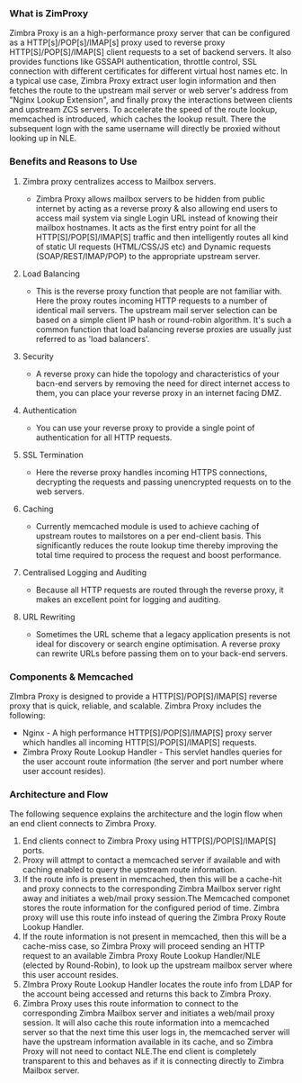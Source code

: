 ### What is ZimProxy
Zimbra Proxy is an a high-performance proxy server that can be configured as a
HTTP[s]/POP[s]/IMAP[s] proxy used to reverse proxy HTTP[S]/POP[S]/IMAP[S]
client requests to a set of backend servers. It also provides functions like
GSSAPI authentication, throttle control, SSL connection with different
certificates for different virtual host names etc. In a typical use case,
Zimbra Proxy extract user login information and then fetches the route to the
upstream mail server or web server's address from "Nginx Lookup Extension", and
finally proxy the interactions between clients and upstream ZCS servers. To
accelerate the speed of the route lookup, memcached is introduced, which caches
the lookup result. There the subsequent logn with the same username will
directly be proxied without looking up in NLE.

### Benefits and Reasons to Use
1. Zimbra proxy centralizes access to Mailbox servers.
   * Zimbra Proxy allows mailbox servers to be hidden from public internet by
     acting as a reverse proxy & also allowing end users to access mail system
via single Login URL instead of knowing their mailbox hostnames. It acts as the
first entry point for all the HTTP[S]/POP[S]/IMAP[S] traffic and then
intelligently routes all kind of static UI requests (HTML/CSS/JS etc) and
Dynamic requests (SOAP/REST/IMAP/POP) to the appropriate upstream server.

2. Load Balancing
   * This is the reverse proxy function that people are not familiar with. Here
     the proxy routes incoming HTTP requests to a number of identical mail
servers. The upstream mail server selection can be based on a simple client IP
hash or round-robin algorithm. It's such a common function that load balancing
reverse proxies are usually just referred to as 'load balancers'.

3. Security
   * A reverse proxy can hide the topology and characteristics of your bacn-end
     servers by removing the need for direct internet access to them, you can
place your reverse proxy in an internet facing DMZ.

4. Authentication
   * You can use your reverse proxy to provide a single point of authentication
     for all HTTP requests.

5. SSL Termination
   * Here the reverse proxy handles incoming HTTPS connections, decrypting the
     requests and passing unencrypted requests on to the web servers.

6. Caching
   * Currently memcached module is used to achieve caching of upstream routes
     to mailstores on a per end-client basis. This significantly reduces the
route lookup time thereby improving the total time required to process the
request and boost performance.

7. Centralised Logging and Auditing
   * Because all HTTP requests are routed through the reverse proxy, it makes
     an excellent point for logging and auditing.

8. URL Rewriting
   * Sometimes the URL scheme that a legacy application presents is not ideal
     for discovery or search engine optimisation. A reverse proxy can rewrite
URLs before passing them on to your back-end servers.

### Components & Memcached
ZImbra Proxy is designed to provide a HTTP[S]/POP[S]/IMAP[S] reverse proxy that
is quick, reliable, and scalable. Zimbra Proxy includes the following:
* Nginx - A high performance HTTP[S]/POP[S]/IMAP[S] proxy server which handles
  all incoming HTTP[S]/POP[S]/IMAP[S] requests.
* Zimbra Proxy Route Lookup Handler - This servlet handles queries for the user
  account route information (the server and port number where user account
resides).

### Architecture and Flow
The following sequence explains the architecture and the login flow when an end
client connects to Zimbra Proxy.
1. End clients connect to Zimbra Proxy using HTTP[S]/POP[S]/IMAP[S] ports.
2. Proxy will attmpt to contact a memcached server if available and with
   caching enabled to query the upstream route information.
3. If the route info is present in memcached, then this will be a cache-hit and
   proxy connects to the corresponding Zimbra Mailbox server right away and
initiates a web/mail proxy session.The Memcached componet stores the route
information for the configured period of time. Zimbra proxy will use this route
info instead of quering the Zimbra Proxy Route Lookup Handler.
4. If the route information is not present in memcached, then this will be a
   cache-miss case, so Zimbra Proxy will proceed sending an HTTP request to an
available Zimbra Proxy Route Lookup Handler/NLE (elected by Round-Robin), to
look up the upstream mailbox server where this user account resides.
5. ZImbra Proxy Route Lookup Handler locates the route info from LDAP for the
   account being accessed and returns this back to Zimbra Proxy.
6. Zimbra Proxy uses this route information to connect to the corresponding
   Zimbra Mailbox server and initiates a web/mail proxy session. It will also
cache this route information into a memcached server so that the next time this
user logs in, the memcached server will have the upstream information available
in its cache, and so Zimbra Proxy will not need to contact NLE.The end client
is completely transparent to this and behaves as if it is connecting directly
to Zimbra Mailbox server.
